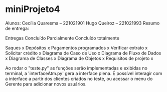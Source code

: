# miniProjeto4
Alunos:
Cecília Quaresma – 221021901
Hugo Queiroz – 221021993
Resumo de entrega:

Entregas                Concluído Parcialmente         Concluído totalmente


Saques                                                         x
Depósitos                                                      x 
Pagamentos programados                                         x
Verificar extrato                                              x
Solicitar crédito                                              x
Diagrama de Caso de Uso                                        x
Diagrama de Fluxo de Dados                                     x
Diagrama de Classes                                            x
Diagrama de Objetos                                            x
Requisitos de projeto                                          x

Ao rodar o "teste.py" as funções serão implementadas e exibidas no terminal, a 'interfaceAtm.py' gera a interface plena. É possível interagir com a interface a partir dos clientes criados no teste, ou acessar o menu do Gerente para adicionar novos usuários.
